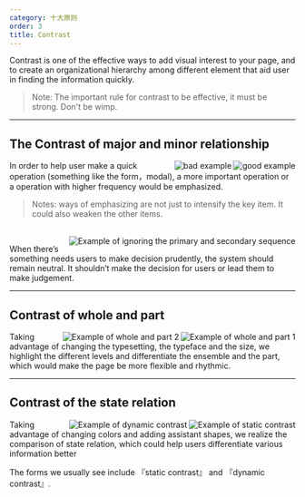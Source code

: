 ```yaml
---
category: 十大原则
order: 3
title: Contrast
---
```


Contrast is one of the effective ways to add visual interest to your page, and to create an organizational hierarchy among different element that aid user in finding the information quickly.

> Note: The important rule for contrast to be effective, it must be strong. Don't be wimp.

---

## The Contrast of major and minor relationship

<img class="preview-img good" align="right" alt="good example" src="https://os.alipayobjects.com/rmsportal/RruKZUSYEwauGdF.png">
<img class="preview-img bad" align="right" alt="bad example" src="https://os.alipayobjects.com/rmsportal/TOupLSPNQkBTmYw.png">

In order to help user make a quick operation (something like the form，modal), a more important operation or a operation with higher frequency would be emphasized.


> Notes: ways of emphasizing are not just to intensify the key item. It could also weaken the other items.


<br>

<img class="preview-img" align="right" alt="Example of ignoring the primary and secondary sequence" description="Accept and Reject should use default button, for UI should not affect user's decision." src="https://os.alipayobjects.com/rmsportal/xskurfmyKPumFSv.png">

When there’s something needs users to make decision prudently, the system should remain neutral. It shouldn’t make the decision for users or lead them to make judgement.

---

## Contrast of whole and part

<img class="preview-img" align="right" alt="Example of whole and part 1" src="https://os.alipayobjects.com/rmsportal/HEDJpTyufnfXUOP.png">

<img class="preview-img" align="right" alt="Example of whole and part 2" src="https://os.alipayobjects.com/rmsportal/bafqoUWFgXjsuSG.png">

Taking advantage of changing the typesetting, the typeface and the size, we highlight the different levels and differentiate the ensemble and the part, which would make the page be more flexible and rhythmic.

---

## Contrast of the state relation

<img class="preview-img" align="right" alt="Example of static contrast" description="Points with various colors would be used to show different states. " src="https://os.alipayobjects.com/rmsportal/UHjarNwxrXndznP.png">

<img class="preview-img" align="right" alt="Example of dynamic contrast" description="When the mouse doesn’t be moved, this item and other items would show different visual effects obviously, which would influence the user’s operation." src="https://os.alipayobjects.com/rmsportal/DCAtXAEaFnAXEmG.png">

Taking advantage of changing colors and adding assistant shapes, we realize the comparison of state relation, which could help users differentiate various information better

The forms we usually see include 『static contrast』 and 『dynamic contrast』.
